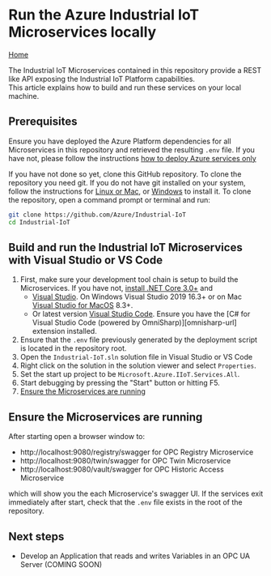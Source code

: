 # Run the Azure Industrial IoT Microservices locally

[Home](readme.md)

The Industrial IoT Microservices contained in this repository provide a REST like API exposing the Industrial IoT Platform capabilities.  
This article explains how to build and run these services on your local machine.

## Prerequisites

Ensure you have deployed the Azure Platform dependencies for all Microservices in this repository and retrieved the resulting `.env` file.  If you have not, please follow the instructions [how to deploy Azure services only](howto-deploy-local.md)

If you have not done so yet, clone this GitHub repository.  To clone the repository you need git.  If you do not have git installed on your system, follow the instructions for [Linux or Mac](https://git-scm.com/book/en/v2/Getting-Started-Installing-Git), or [Windows](https://gitforwindows.org/) to install it.  To clone the repository, open a command prompt or terminal and run:

```bash
git clone https://github.com/Azure/Industrial-IoT
cd Industrial-IoT
```

## Build and run the Industrial IoT Microservices with Visual Studio or VS Code

1. First, make sure your development tool chain is setup to build the Microservices. If you have not, [install .NET Core 3.0+](https://dotnet.microsoft.com/download/dotnet-core/3.0) and
   - [Visual Studio](https://visualstudio.microsoft.com/vs/).  On Windows Visual Studio 2019 16.3+ or on Mac [Visual Studio for MacOS](https://visualstudio.microsoft.com/vs/mac/) 8.3+.
   - Or latest version [Visual Studio Code](https://code.visualstudio.com/).  Ensure you have the [C# for Visual Studio Code (powered by OmniSharp)][omnisharp-url] extension installed.
2. Ensure that the `.env` file previously generated by the deployment script is located in the repository root.
3. Open the `Industrial-IoT.sln` solution file in Visual Studio or VS Code
4. Right click on the solution in the solution viewer and select `Properties`. 
5. Set the start up project to be  `Microsoft.Azure.IIoT.Services.All`.  
6. Start debugging by pressing the "Start" button or hitting F5.
7. [Ensure the Microservices are running](#Ensure-the-Microservices-are-running)

## Ensure the Microservices are running

After starting open a browser window to:

- http://localhost:9080/registry/swagger for OPC Registry Microservice
- http://localhost:9080/twin/swagger for OPC Twin Microservice
- http://localhost:9080/vault/swagger for OPC Historic Access Microservice

which will show you the each Microservice's swagger UI. If the services exit immediately after start, check that the `.env` file exists in the root of the repository.  

## Next steps

- Develop an Application that reads and writes Variables in an OPC UA Server (COMING SOON)
